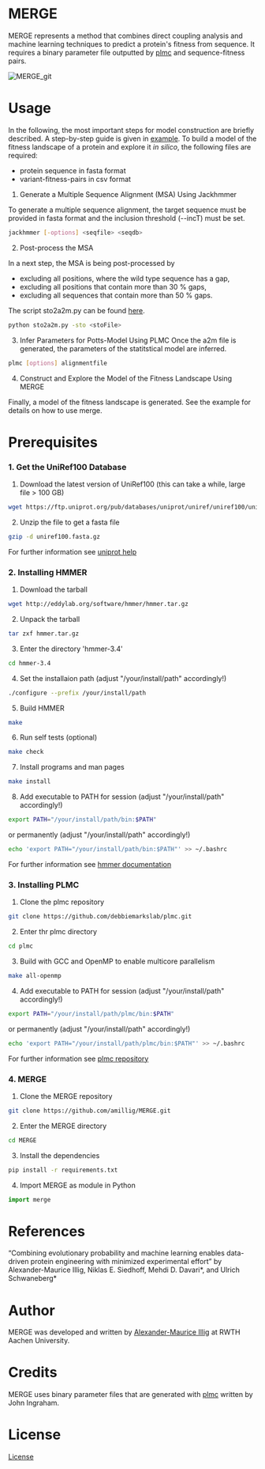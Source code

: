 # MERGE
MERGE represents a method that combines direct coupling analysis and machine learning techniques to predict a protein's fitness from sequence. It requires a binary parameter file outputted by [plmc](https://github.com/debbiemarkslab/plmc/tree/master) and sequence-fitness pairs.

![MERGE_git](https://github.com/amillig/MERGE/assets/58852023/f3da6124-5bee-41a2-b4be-a9c8cd0c4947)

# Usage
In the following, the most important steps for model construction are briefly described. A step-by-step guide is given in [example](https://github.com/amillig/MERGE/tree/main/example). To build a model of the fitness landscape of a protein and explore it *in silico*, the following files are required:
- protein sequence in fasta format
- variant-fitness-pairs in csv format

1. Generate a Multiple Sequence Alignment (MSA) Using Jackhmmer

To generate a multiple sequence alignment, the target sequence must be provided in fasta format and the inclusion threshold (--incT) must be set.

```bash
jackhmmer [-options] <seqfile> <seqdb>
```

2. Post-process the MSA
   
In a next step, the MSA is being post-processed by
- excluding all positions, where the wild type sequence has a gap,
- excluding all positions that contain more than 30 % gaps,
- excluding all sequences that contain more than 50 % gaps.

The script sto2a2m.py can be found [here](https://github.com/amillig/MERGE/tree/main/scripts/sto2a2m.py).
```bash
python sto2a2m.py -sto <stoFile>
```

3. Infer Parameters for Potts-Model Using PLMC
Once the a2m file is generated, the parameters of the statitstical model are inferred.
```bash
plmc [options] alignmentfile
```

4. Construct and Explore the Model of the Fitness Landscape Using MERGE

Finally, a model of the fitness landscape is generated. See the example for details on how to use merge.

# Prerequisites
  ### 1. Get the UniRef100 Database
  1. Download the latest version of UniRef100 (this can take a while, large file > 100 GB)
```bash
wget https://ftp.uniprot.org/pub/databases/uniprot/uniref/uniref100/uniref100.fasta.gz
```

  2. Unzip the file to get a fasta file
```bash
gzip -d uniref100.fasta.gz
```

For further information see [uniprot help](https://www.uniprot.org/help/downloads)

### 2. Installing HMMER
1. Download the tarball
```bash
wget http://eddylab.org/software/hmmer/hmmer.tar.gz
```

2. Unpack the tarball
```bash
tar zxf hmmer.tar.gz
```

3. Enter the directory 'hmmer-3.4'
```bash
cd hmmer-3.4
```

4. Set the installaion path (adjust "/your/install/path" accordingly!)
```bash
./configure --prefix /your/install/path
```

5. Build HMMER
```bash
make
```

6. Run self tests (optional)
```bash
make check
```

7. Install programs and man pages
```bash
make install
```

8. Add executable to PATH for session (adjust "/your/install/path" accordingly!)
```bash
export PATH="/your/install/path/bin:$PATH"
```
or permanently (adjust "/your/install/path" accordingly!)
```bash
echo 'export PATH="/your/install/path/bin:$PATH"' >> ~/.bashrc
```

For further information see [hmmer documentation](http://hmmer.org/documentation.html)

### 3. Installing PLMC
1. Clone the plmc repository 
```bash
git clone https://github.com/debbiemarkslab/plmc.git
```

2. Enter thr plmc directory
```bash
cd plmc
```

3. Build with GCC and OpenMP to enable multicore parallelism
```bash
make all-openmp
```

4. Add executable to PATH for session (adjust "/your/install/path" accordingly!)
```bash
export PATH="/your/install/path/plmc/bin:$PATH"
``` 
or permanently (adjust "/your/install/path" accordingly!)
```bash
echo 'export PATH="/your/install/path/plmc/bin:$PATH"' >> ~/.bashrc
```

For further information see [plmc repository](https://github.com/debbiemarkslab/plmc)


### 4. MERGE
1. Clone the MERGE repository
```bash
git clone https://github.com/amillig/MERGE.git
```

2. Enter the MERGE directory
```bash
cd MERGE
```

3. Install the dependencies
```bash
pip install -r requirements.txt
```

4. Import MERGE as module in Python
```python
import merge
```

# References
“Combining evolutionary probability and machine learning enables data-driven protein engineering with minimized experimental effort” by Alexander-Maurice Illig, Niklas E. Siedhoff, Mehdi D. Davari*, and Ulrich Schwaneberg*

# Author
MERGE was developed and written by [Alexander-Maurice Illig](https://www.researchgate.net/profile/Alexander-M-Illig) at RWTH Aachen University.

# Credits
MERGE uses binary parameter files that are generated with [plmc](https://github.com/debbiemarkslab/plmc) written by John Ingraham.

# License
[License](https://github.com/amillig/MERGE/blob/main/LICENSE)
